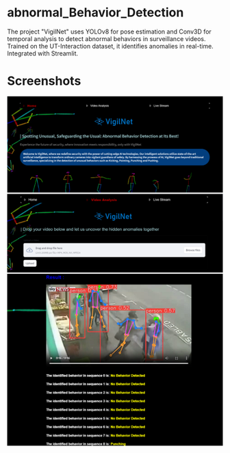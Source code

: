 # abnormal_Behavior_Detection
The project "VigilNet" uses YOLOv8 for pose estimation and Conv3D for temporal analysis to detect abnormal behaviors in surveillance videos. Trained on the UT-Interaction dataset, it identifies anomalies in real-time. Integrated with Streamlit.
# Screenshots
![Home](images/HomePage.png) 
![VideoAnalysis](images/video_analysis_page.png)
![test](images/test_videoAnalysis.png)
